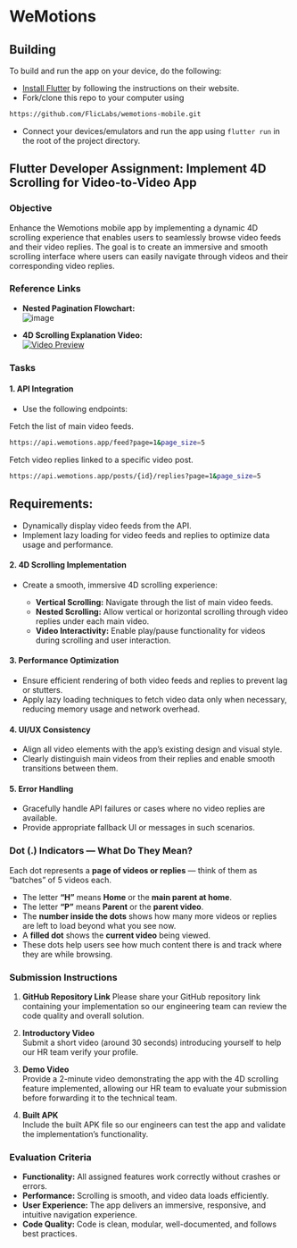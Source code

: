 # WeMotions

## Building

To build and run the app on your device, do the following:

-   [Install Flutter](https://flutter.dev/docs/get-started/install/) by following the instructions on their website.
-   Fork/clone this repo to your computer using 

```bash
https://github.com/FlicLabs/wemotions-mobile.git
```

-   Connect your devices/emulators and run the app using `flutter run` in the root of the project directory.


## Flutter Developer Assignment: Implement 4D Scrolling for Video-to-Video App

### Objective

Enhance the Wemotions mobile app by implementing a dynamic 4D scrolling experience that enables users to seamlessly browse video feeds and their video replies. The goal is to create an immersive and smooth scrolling interface where users can easily navigate through videos and their corresponding video replies.

### Reference Links

- **Nested Pagination Flowchart:**  
  ![image](https://github.com/user-attachments/assets/cb3bc684-e808-486e-aeca-74904ceb6867)

- **4D Scrolling Explanation Video:**  
  [![Video Preview](https://github.com/user-attachments/assets/2ef5adba-29a3-49d3-afe0-3dbf2db2f812)](https://drive.google.com/file/d/1wc2NeQ3_Wu1yv_O_hec9HtkO-58G7HuQ/preview?usp=sharing)

### Tasks

#### 1. API Integration

- Use the following endpoints:

Fetch the list of main video feeds. 
```bash 
https://api.wemotions.app/feed?page=1&page_size=5
```  
Fetch video replies linked to a specific video post. 
```bash
https://api.wemotions.app/posts/{id}/replies?page=1&page_size=5
```

## Requirements:

  - Dynamically display video feeds from the API.
  - Implement lazy loading for video feeds and replies to optimize data usage and performance.

#### 2. 4D Scrolling Implementation

- Create a smooth, immersive 4D scrolling experience:

  - **Vertical Scrolling:** Navigate through the list of main video feeds.  
  - **Nested Scrolling:** Allow vertical or horizontal scrolling through video replies under each main video.  
  - **Video Interactivity:** Enable play/pause functionality for videos during scrolling and user interaction.

#### 3. Performance Optimization

- Ensure efficient rendering of both video feeds and replies to prevent lag or stutters.  
- Apply lazy loading techniques to fetch video data only when necessary, reducing memory usage and network overhead.

#### 4. UI/UX Consistency

- Align all video elements with the app’s existing design and visual style.  
- Clearly distinguish main videos from their replies and enable smooth transitions between them.

#### 5. Error Handling

- Gracefully handle API failures or cases where no video replies are available.  
- Provide appropriate fallback UI or messages in such scenarios.

### Dot (.) Indicators — What Do They Mean?

Each dot represents a **page of videos or replies** — think of them as “batches” of 5 videos each.

- The letter **“H”** means **Home** or the **main parent at home**.
- The letter **“P”** means **Parent** or the **parent video**.
- The **number inside the dots** shows how many more videos or replies are left to load beyond what you see now.
- A **filled dot** shows the **current video** being viewed.
- These dots help users see how much content there is and track where they are while browsing.

### Submission Instructions

1. **GitHub Repository Link**
   Please share your GitHub repository link containing your implementation so our engineering team can review the code quality and overall solution.

2. **Introductory Video**  
   Submit a short video (around 30 seconds) introducing yourself to help our HR team verify your profile.

3. **Demo Video**  
   Provide a 2-minute video demonstrating the app with the 4D scrolling feature implemented, allowing our HR team to evaluate your submission before forwarding it to the technical team.

4. **Built APK**  
   Include the built APK file so our engineers can test the app and validate the implementation’s functionality.

### Evaluation Criteria

- **Functionality:** All assigned features work correctly without crashes or errors.  
- **Performance:** Scrolling is smooth, and video data loads efficiently.  
- **User Experience:** The app delivers an immersive, responsive, and intuitive navigation experience.  
- **Code Quality:** Code is clean, modular, well-documented, and follows best practices.
